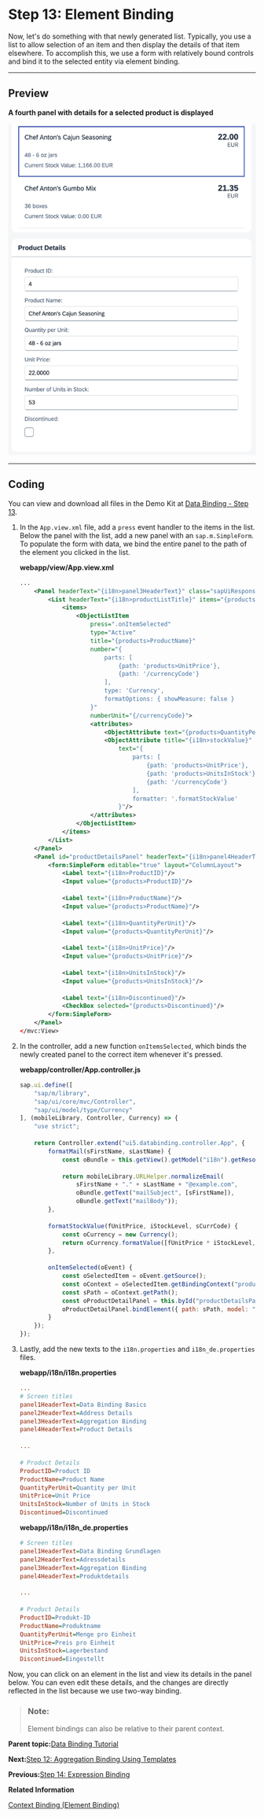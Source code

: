 <!-- loio6c7c5c266b534e7ea9a28f861dc515f5 -->

# Step 13: Element Binding

Now, let's do something with that newly generated list. Typically, you use a list to allow selection of an item and then display the details of that item elsewhere. To accomplish this, we use a form with relatively bound controls and bind it to the selected entity via element binding.

***

## Preview

  
  
**A fourth panel with details for a selected product is displayed**

![The graphic has an explanatory text](images/loio872d2ed3f9144fbfb82e028b17c52ce3_LowRes.png "A fourth panel with details for a selected product is displayed")

***

## Coding

You can view and download all files in the Demo Kit at [Data Binding - Step 13](https://ui5.sap.com/#/entity/sap.ui.core.tutorial.databinding/sample/sap.ui.core.tutorial.databinding.13).

1.  In the `App.view.xml` file, add a `press` event handler to the items in the list. Below the panel with the list, add a new panel with an `sap.m.SimpleForm`. To populate the form with data, we bind the entire panel to the path of the element you clicked in the list.

    **webapp/view/App.view.xml**

    ```xml
    ...
      	<Panel headerText="{i18n>panel3HeaderText}" class="sapUiResponsiveMargin" width="auto">
    		<List headerText="{i18n>productListTitle}" items="{products>/Products}">
    			<items>
    				<ObjectListItem
    					press=".onItemSelected"
    					type="Active"
    					title="{products>ProductName}"
    					number="{
    						parts: [
    							{path: 'products>UnitPrice'},
    							{path: '/currencyCode'}
    						],
    						type: 'Currency',
    						formatOptions: { showMeasure: false }
    					}"
    					numberUnit="{/currencyCode}">
    					<attributes>
    						<ObjectAttribute text="{products>QuantityPerUnit}"/>
    						<ObjectAttribute title="{i18n>stockValue}"
    							text="{
    								parts: [
    									{path: 'products>UnitPrice'},
    									{path: 'products>UnitsInStock'},
    									{path: '/currencyCode'}
    								],
    								formatter: '.formatStockValue'
    							}"/>
    					</attributes>
    				</ObjectListItem>
    			</items>
    		</List>
    	</Panel>
    	<Panel id="productDetailsPanel" headerText="{i18n>panel4HeaderText}" class="sapUiResponsiveMargin" width="auto">
    		<form:SimpleForm editable="true" layout="ColumnLayout">
    			<Label text="{i18n>ProductID}"/>
    			<Input value="{products>ProductID}"/>
    
    			<Label text="{i18n>ProductName}"/>
    			<Input value="{products>ProductName}"/>
    
    			<Label text="{i18n>QuantityPerUnit}"/>
    			<Input value="{products>QuantityPerUnit}"/>
    
    			<Label text="{i18n>UnitPrice}"/>
    			<Input value="{products>UnitPrice}"/>
    
    			<Label text="{i18n>UnitsInStock}"/>
    			<Input value="{products>UnitsInStock}"/>
    
    			<Label text="{i18n>Discontinued}"/>
    			<CheckBox selected="{products>Discontinued}"/>
    		</form:SimpleForm>
    	</Panel>
    </mvc:View>
    ```

2.  In the controller, add a new function `onItemsSelected`, which binds the newly created panel to the correct item whenever it's pressed.

    **webapp/controller/App.controller.js**

    ```js
    sap.ui.define([
    	"sap/m/library",
    	"sap/ui/core/mvc/Controller",
    	"sap/ui/model/type/Currency"
    ], (mobileLibrary, Controller, Currency) => {
    	"use strict";
    
    	return Controller.extend("ui5.databinding.controller.App", {
    		formatMail(sFirstName, sLastName) {
    			const oBundle = this.getView().getModel("i18n").getResourceBundle();
    
    			return mobileLibrary.URLHelper.normalizeEmail(
    				sFirstName + "." + sLastName + "@example.com",
    				oBundle.getText("mailSubject", [sFirstName]),
    				oBundle.getText("mailBody"));
    		},
    
    		formatStockValue(fUnitPrice, iStockLevel, sCurrCode) {
    			const oCurrency = new Currency();
    			return oCurrency.formatValue([fUnitPrice * iStockLevel, sCurrCode], "string");
    		},
    
    		onItemSelected(oEvent) {
    			const oSelectedItem = oEvent.getSource();
    			const oContext = oSelectedItem.getBindingContext("products");
    			const sPath = oContext.getPath();
    			const oProductDetailPanel = this.byId("productDetailsPanel");
    			oProductDetailPanel.bindElement({ path: sPath, model: "products" });
    		}
    	});
    });
    ```

3.  Lastly, add the new texts to the `i18n.properties` and `i18n_de.properties` files.

    **webapp/i18n/i18n.properties**

    ```ini
    ...
    # Screen titles
    panel1HeaderText=Data Binding Basics
    panel2HeaderText=Address Details
    panel3HeaderText=Aggregation Binding
    panel4HeaderText=Product Details
    
    ...
    
    # Product Details
    ProductID=Product ID
    ProductName=Product Name
    QuantityPerUnit=Quantity per Unit
    UnitPrice=Unit Price
    UnitsInStock=Number of Units in Stock
    Discontinued=Discontinued
    
    ```

    **webapp/i18n/i18n\_de.properties**

    ```ini
    # Screen titles
    panel1HeaderText=Data Binding Grundlagen
    panel2HeaderText=Adressdetails
    panel3HeaderText=Aggregation Binding
    panel4HeaderText=Produktdetails
     
    ...
    
    # Product Details
    ProductID=Produkt-ID
    ProductName=Produktname
    QuantityPerUnit=Menge pro Einheit
    UnitPrice=Preis pro Einheit
    UnitsInStock=Lagerbestand
    Discontinued=Eingestellt
    ```


Now, you can click on an element in the list and view its details in the panel below. You can even edit these details, and the changes are directly reflected in the list because we use two-way binding.

> ### Note:  
> Element bindings can also be relative to their parent context.

**Parent topic:**[Data Binding Tutorial](data-binding-tutorial-e531093.md "In this tutorial, we explain the concepts of data binding in OpenUI5.")

**Next:**[Step 12: Aggregation Binding Using Templates](step-12-aggregation-binding-using-templates-97830de.md "Aggregation binding, also known as &quot;list binding&quot;, lets a control bind to a list within the model data. This binding allows relative binding to the list entries by its child controls.")

**Previous:**[Step 14: Expression Binding](step-14-expression-binding-5cff8d1.md "An expression binding lets you display a calculated value on the screen, which is derived from values found in a model object. This feature allows you to insert simple formatting or calculations directly into the data binding string. In this example, we're changing the color of the price depending on whether it's above or below a certain threshold. The threshold value is stored in the JSON model.")

**Related Information**  


[Context Binding \(Element Binding\)](../04_Essentials/context-binding-element-binding-91f05e8.md "Context binding (or element binding) allows you to bind elements to a specific object in the model data, which will create a binding context and allow relative binding within the control and all of its children. This is especially helpful in list-detail scenarios.")

